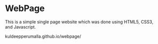 # WebPage
This is a simple single page website which was done using HTML5, CSS3, and Javascript. 

kuldeepperumalla.github.io/webpage/
